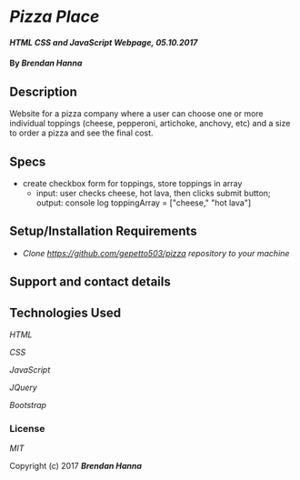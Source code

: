 # _Pizza Place_

#### _HTML CSS and JavaScript Webpage,_ _05.10.2017_

#### By _**Brendan Hanna**_

## Description

Website for a pizza company where a user can choose one or more individual toppings (cheese, pepperoni, artichoke, anchovy, etc) and a size to order a pizza and see the final cost.

## Specs

- create checkbox form for toppings, store toppings in array
  - input: user checks cheese, hot lava, then clicks submit button; output: console log toppingArray = ["cheese," "hot lava"]



## Setup/Installation Requirements

* _Clone https://github.com/gepetto503/pizza repository to your machine_


## Support and contact details


## Technologies Used

_HTML_

_CSS_

_JavaScript_

_JQuery_

_Bootstrap_

### License

*MIT*

Copyright (c) 2017 **_Brendan Hanna_**

